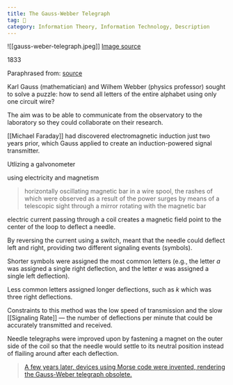 ```yaml
---
title: The Gauss-Webber Telegraph
tag: 🌱 
category: Information Theory, Information Technology, Description
---
```



![[gauss-weber-telegraph.jpeg]] [Image source](https://aehistory.wordpress.com/1833/10/08/1833-the-first-electromagnetic-telegraph/)

1833

Paraphrased from: [source ](https://www.khanacademy.org/computing/computer-science/informationtheory/info-theory/v/morse-code-the-information-age-language-of-coins-8-12)

Karl Gauss (mathematician) and Wilhem Webber (physics professor) sought to solve a puzzle: how to send all letters of the entire alphabet using only one circuit wire?

The aim was to be able to communicate from the observatory to the laboratory so they could collaborate on their research. 

[[Michael Faraday]] had discovered electromagnetic induction just two years prior, which Gauss applied to create an induction-powered signal transmitter.

Utlizing a galvonometer 

using electricity and magnetism

>  horizontally oscillating magnetic bar in a wire spool, the rashes of which were observed as a result of the power surges by means of a telescopic sight through a mirror rotating with the magnetic bar

electric current passing through a coil creates a magnetic field point to the center of the loop to deflect a needle.

By reversing the current using a switch, meant that the needle could deflect left and right, providing two different signaling events (symbols).

Shorter symbols were assigned the most common letters (e.g., the letter *a* was assigned a single right deflection, and the letter *e* was assigned a single left deflection).

Less common letters assigned longer deflections, such as *k*  which was three right deflections.

Constraints to this method was the low speed of transmission and the slow [[Signaling Rate]] — the number of deflections per minute that could be accurately transmitted and received.

Needle telegraphs were improved upon by fastening a magnet on the outer side of the coil so that the needle would settle to its neutral position instead of flailing around after each deflection.

>  [A few years later, devices using Morse code were invented, rendering the Gauss-Weber telegraph obsolete.](https://www.atlasobscura.com/places/gauss-weber-telegraph-memorial)
